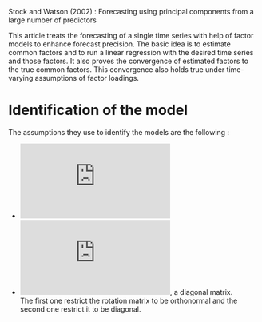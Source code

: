 Stock and Watson (2002) : Forecasting using principal components from a large number of predictors

This article treats the forecasting of a single time series with help of factor models to enhance forecast precision. The basic idea is to estimate common factors and to run a linear regression with the desired time series and those factors. 
It also proves the convergence of estimated factors to the true common factors. 
This convergence also holds true under time-varying assumptions of factor loadings.

# Identification of the model
The assumptions they use to identify the models are the following : 
+ ![\frac{\Lambda \Lambda}{N} \rightarrow I_{r}](https://latex.codecogs.com/gif.latex?%5Cfrac%7B%5CLambda%5E%7B%27%7D%20%5CLambda%7D%7BN%7D%20%5Crightarrow%20I_%7Br%7D)
+ ![E(F_{t}F_{t}^{'}) = \Sigma_{FF}](https://latex.codecogs.com/gif.latex?E%28F_%7Bt%7DF_%7Bt%7D%5E%7B%27%7D%29%20%3D%20%5CSigma_%7BFF%7D), a diagonal matrix.  
The first one restrict the rotation matrix to be orthonormal and the second one restrict it to be diagonal.
